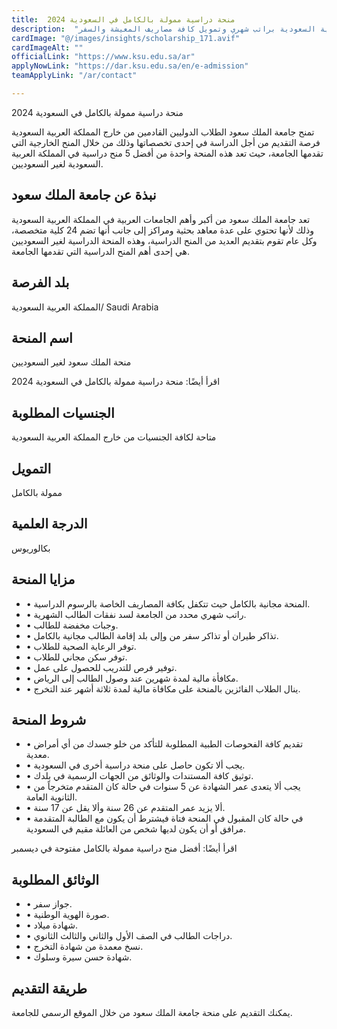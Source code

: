 ```yaml
---
title:  منحة دراسية ممولة بالكامل في السعودية 2024 
description:  "فرصة ذهبية للحصول علي أفضل منحة ممولة بالكامل في جامعة الملك سعود في المملكة العربية السعودية براتب شهري وتمويل كافة مصاريف المعيشة والسفر." 
cardImage: "@/images/insights/scholarship_171.avif" 
cardImageAlt: "" 
officialLink: "https://www.ksu.edu.sa/ar" 
applyNowLink: "https://dar.ksu.edu.sa/en/e-admission" 
teamApplyLink: "/ar/contact"

---
```


منحة دراسية ممولة بالكامل في السعودية 2024

تمنح جامعة الملك سعود الطلاب الدوليين القادمين من خارج المملكة العربية السعودية فرصة التقديم من أجل الدراسة في إحدى تخصصاتها وذلك من خلال المنح الخارجية التي تقدمها الجامعة، حيث تعد هذه المنحة واحدة من أفضل 5 منح دراسية في المملكة العربية السعودية لغير السعوديين.

## نبذة عن جامعة الملك سعود

تعد جامعة الملك سعود من أكبر وأهم الجامعات العربية في المملكة العربية السعودية وذلك لأنها تحتوي على عدة معاهد بحثية ومراكز إلى جانب أنها تضم 24 كلية متخصصة، وكل عام تقوم بتقديم العديد من المنح الدراسية، وهذه المنحة الدراسية لغير السعوديين هي إحدى أهم المنح الدراسية التي تقدمها الجامعة.

## بلد الفرصة

المملكة العربية السعودية/ Saudi Arabia

## اسم المنحة

منحة الملك سعود لغير السعوديين

اقرأ أيضًا: منحة دراسية ممولة بالكامل في السعودية 2024

## الجنسيات المطلوبة

متاحة لكافة الجنسيات من خارج المملكة العربية السعودية

## التمويل

ممولة بالكامل

## الدرجة العلمية

بكالوريوس

## مزايا المنحة

- • المنحة مجانية بالكامل حيث تتكفل بكافة المصاريف الخاصة بالرسوم الدراسية.
- • راتب شهري محدد من الجامعة لسد نفقات الطالب الشهرية.
- • وجبات مخفضة للطالب.
- • تذاكر طيران أو تذاكر سفر من وإلى بلد إقامة الطالب مجانية بالكامل.
- • توفر الرعاية الصحية للطلاب.
- • توفر سكن مجاني للطلاب.
- • توفير فرص للتدريب للحصول على عمل.
- • مكافأة مالية لمدة شهرين عند وصول الطالب إلى الرياض.
- • ينال الطلاب الفائزين بالمنحة على مكافاة مالية لمدة ثلاثة أشهر عند التخرج.

## شروط المنحة

- • تقديم كافة الفحوصات الطبية المطلوبة للتأكد من خلو جسدك من أي أمراض معدية.
- • يجب ألا تكون حاصل على منحة دراسية أخرى في السعودية.
- • توثيق كافة المستندات والوثائق من الجهات الرسمية في بلدك.
- • يجب ألا يتعدى عمر الشهادة عن 5 سنوات في حالة كان المتقدم متخرجاً من الثانوية العامة.
- • ألا يزيد عمر المتقدم عن 26 سنة وألا يقل عن 17 سنة.
- • في حالة كان المقبول في المنحة فتاة فيشترط أن يكون مع الطالبة المتقدمة مرافق أو أن يكون لديها شخص من العائلة مقيم في السعودية.

اقرأ أيضًا: أفضل منح دراسية ممولة بالكامل مفتوحة في ديسمبر

## الوثائق المطلوبة

- • جواز سفر.
- • صورة الهوية الوطنية.
- • شهادة ميلاد.
- • دراجات الطالب في الصف الأول والثاني والثالث الثانوي.
- • نسخ معمدة من شهادة التخرج.
- • شهادة حسن سيرة وسلوك.

## طريقة التقديم

يمكنك التقديم على منحة جامعة الملك سعود من خلال الموقع الرسمي للجامعة.

